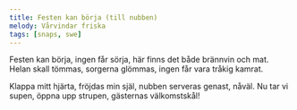 ```yaml
---
title: Festen kan börja (till nubben)
melody: Vårvindar friska
tags: [snaps, swe]
---
```


Festen kan börja,
ingen får sörja,
här finns det både brännvin och mat.
Helan skall tömmas,
sorgerna glömmas,
ingen får vara tråkig kamrat.

Klappa mitt hjärta,
fröjdas min själ,
nubben serveras genast, nåväl.
Nu tar vi supen,
öppna upp strupen,
gästernas välkomstskål!
